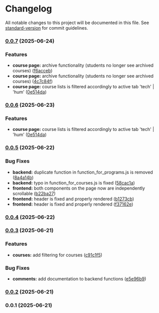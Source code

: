 # Changelog

All notable changes to this project will be documented in this file. See [standard-version](https://github.com/conventional-changelog/standard-version) for commit guidelines.

### [0.0.7](https://gitlab.pg.innopolis.university/makeyourchoice-team-17/makeyourchoice/compare/v0.0.5...v0.0.7) (2025-06-24)


### Features

* **course page:** archive functionality (students no longer see archived courses) ([f6acceb](https://gitlab.pg.innopolis.university/makeyourchoice-team-17/makeyourchoice/commit/f6acceb2d461f19d2a9bec4b1c6ba8d65faacc00))
* **course page:** archive functionality (students no longer see archived courses) ([4c7c84f](https://gitlab.pg.innopolis.university/makeyourchoice-team-17/makeyourchoice/commit/4c7c84f1ee116e285d0520843f55c81e06a74f26))
* **course page:** course lists is filtered accordingly to active tab 'tech' | 'hum' ([0e514da](https://gitlab.pg.innopolis.university/makeyourchoice-team-17/makeyourchoice/commit/0e514daf98fb530b8a337e02df3a274d882c4142))

### [0.0.6](https://gitlab.pg.innopolis.university/makeyourchoice-team-17/makeyourchoice/compare/v0.0.5...v0.0.6) (2025-06-23)


### Features

* **course page:** course lists is filtered accordingly to active tab 'tech' | 'hum' ([0e514da](https://gitlab.pg.innopolis.university/makeyourchoice-team-17/makeyourchoice/commit/0e514daf98fb530b8a337e02df3a274d882c4142))

### [0.0.5](https://gitlab.pg.innopolis.university/makeyourchoice-team-17/makeyourchoice/compare/v0.0.4...v0.0.5) (2025-06-22)


### Bug Fixes

* **backend:** duplicate function in function_for_programs.js is removed ([8a4a14b](https://gitlab.pg.innopolis.university/makeyourchoice-team-17/makeyourchoice/commit/8a4a14b546f99a633188f9377b0f059d937aba8c))
* **backend:** typo in function_for_courses.js is fixed ([58cac1a](https://gitlab.pg.innopolis.university/makeyourchoice-team-17/makeyourchoice/commit/58cac1ac9aabe18307276c1e7749de54002c95b1))
* **frontend:** both components on the page now are independently scrollable ([b22ba27](https://gitlab.pg.innopolis.university/makeyourchoice-team-17/makeyourchoice/commit/b22ba27b5379ffa48a5e63f3ac49f11946006e8a))
* **frontend:** header is fixed and properly rendered ([b1273cb](https://gitlab.pg.innopolis.university/makeyourchoice-team-17/makeyourchoice/commit/b1273cb03e6986fa999ce5a8f6acf6a30c7b50e8))
* **frontend:** header is fixed and properly rendered ([f37162e](https://gitlab.pg.innopolis.university/makeyourchoice-team-17/makeyourchoice/commit/f37162e12fa1a1e61396a53335072d1a3b3a598e))

### [0.0.4](https://gitlab.pg.innopolis.university/makeyourchoice-team-17/makeyourchoice/compare/v0.0.3...v0.0.4) (2025-06-22)

### [0.0.3](https://gitlab.pg.innopolis.university/makeyourchoice-team-17/makeyourchoice/compare/v0.0.2...v0.0.3) (2025-06-21)


### Features

* **courses:** add filtering for courses ([c91c1f5](https://gitlab.pg.innopolis.university/makeyourchoice-team-17/makeyourchoice/commit/c91c1f5fa96bebec217272bd328dacf24851e2ed))


### Bug Fixes

* **comments:** add documentation to backend functions ([e5e96b9](https://gitlab.pg.innopolis.university/makeyourchoice-team-17/makeyourchoice/commit/e5e96b9fbec99c59f03b33e1841dc3920fd88fc6))

### [0.0.2](https://gitlab.pg.innopolis.university/makeyourchoice-team-17/makeyourchoice/compare/v0.0.1...v0.0.2) (2025-06-21)

### 0.0.1 (2025-06-21)
